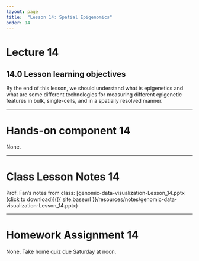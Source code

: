 ```yaml
---
layout: page
title:  "Lesson 14: Spatial Epigenomics"
order: 14
---
```


# Lecture 14

## 14.0 Lesson learning objectives

By the end of this lesson, we should understand what is epigenetics and what are some different technologies for measuring different epigenetic features in bulk, single-cells, and in a spatially resolved manner.

---

# Hands-on component 14

None. 

---

# Class Lesson Notes 14

Prof. Fan’s notes from class: [genomic-data-visualization-Lesson_14.pptx (click to download)]({{ site.baseurl }}/resources/notes/genomic-data-visualization-Lesson_14.pptx)

---

# Homework Assignment 14

None. Take home quiz due Saturday at noon. 



